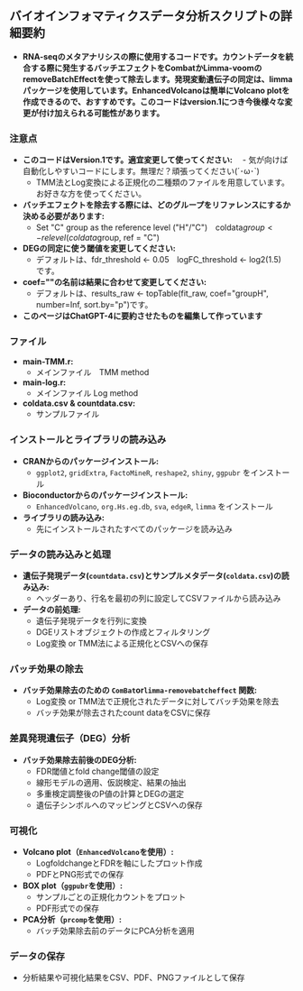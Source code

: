 ## バイオインフォマティクスデータ分析スクリプトの詳細要約
- **RNA-seqのメタアナリシスの際に使用するコードです。カウントデータを統合する際に発生するバッチエフェクトをCombatかLimma-voomのremoveBatchEffectを使って除去します。発現変動遺伝子の同定は、limmaパッケージを使用しています。EnhancedVolcanoは簡単にVolcano plotを作成できるので、おすすめです。このコードはversion.1につき今後様々な変更が付け加えられる可能性があります。**
### 注意点
- **このコードはVersion.1です。適宜変更して使ってください:**
　- 気が向けば自動化しやすいコードにします。無理だ？頑張ってください(´･ω･`)
  - TMM法とLog変換による正規化の二種類のファイルを用意しています。お好きな方を使ってください。
- **バッチエフェクトを除去する際には、どのグループをリファレンスにするか決める必要があります:**
  - Set "C" group as the reference level ("H"/"C")　coldata$group <- relevel(coldata$group, ref = "C")
- **DEGの同定に使う閾値を変更してください:**
  - デフォルトは、fdr_threshold <- 0.05　logFC_threshold <- log2(1.5)　です。
- **coef=""の名前は結果に合わせて変更してください:**
  - デフォルトは、results_raw <- topTable(fit_raw, coef="groupH", number=Inf, sort.by="p")です。
- **このページはChatGPT-4に要約させたものを編集して作っています**

### ファイル
- **main-TMM.r:**
  - メインファイル　TMM method
- **main-log.r:**
  - メインファイル Log method
- **coldata.csv & countdata.csv:**
  - サンプルファイル

### インストールとライブラリの読み込み
- **CRANからのパッケージインストール:**
  - `ggplot2`, `gridExtra`, `FactoMineR`, `reshape2`, `shiny`, `ggpubr` をインストール
- **Bioconductorからのパッケージインストール:**
  - `EnhancedVolcano`, `org.Hs.eg.db`, `sva`, `edgeR`, `limma` をインストール
- **ライブラリの読み込み:**
  - 先にインストールされたすべてのパッケージを読み込み

### データの読み込みと処理
- **遺伝子発現データ(`countdata.csv`)とサンプルメタデータ(`coldata.csv`)の読み込み:**
  - ヘッダーあり、行名を最初の列に設定してCSVファイルから読み込み
- **データの前処理:**
  - 遺伝子発現データを行列に変換
  - DGEリストオブジェクトの作成とフィルタリング
  - Log変換 or TMM法による正規化とCSVへの保存

### バッチ効果の除去
- **バッチ効果除去のための `ComBat`or`limma-removebatcheffect` 関数:**
  - Log変換 or TMM法で正規化されたデータに対してバッチ効果を除去
  - バッチ効果が除去されたcount dataをCSVに保存

### 差異発現遺伝子（DEG）分析
- **バッチ効果除去前後のDEG分析:**
  - FDR閾値とfold change閾値の設定
  - 線形モデルの適用、仮説検定、結果の抽出
  - 多重検定調整後のP値の計算とDEGの選定
  - 遺伝子シンボルへのマッピングとCSVへの保存

### 可視化
- **Volcano plot（`EnhancedVolcano`を使用）:**
  - LogfoldchangeとFDRを軸にしたプロット作成
  - PDFとPNG形式での保存
- **BOX plot（`ggpubr`を使用）:**
  - サンプルごとの正規化カウントをプロット
  - PDF形式での保存
- **PCA分析（`prcomp`を使用）:**
  - バッチ効果除去前のデータにPCA分析を適用

### データの保存
- 分析結果や可視化結果をCSV、PDF、PNGファイルとして保存
